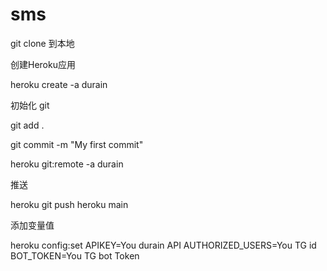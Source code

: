 # sms
git clone 到本地

创建Heroku应用

heroku create -a durain

初始化 git

git add .

git commit -m "My first commit"

heroku git:remote -a durain

推送

heroku  git push heroku main

添加变量值

heroku config:set APIKEY=You durain API AUTHORIZED_USERS=You TG id BOT_TOKEN=You TG bot Token
